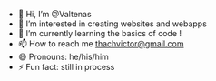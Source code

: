 - 👋 Hi, I’m @Valtenas
- 👀 I’m interested in creating websites and webapps
- 🌱 I’m currently learning the basics of code !
- 📫 How to reach me thachvictor@gmail.com
- 😄 Pronouns: he/his/him
- ⚡ Fun fact: still in process 

<!---
Valtenas/Valtenas is a ✨ special ✨ repository because its `README.md` (this file) appears on your GitHub profile.
You can click the Preview link to take a look at your changes.
--->
